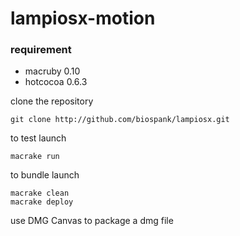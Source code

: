 lampiosx-motion
===============

### requirement

- macruby 0.10
- hotcocoa 0.6.3

clone the repository

    git clone http://github.com/biospank/lampiosx.git

to test launch 

    macrake run 

to bundle launch 

    macrake clean 
    macrake deploy 
    
use DMG Canvas to package a dmg file
